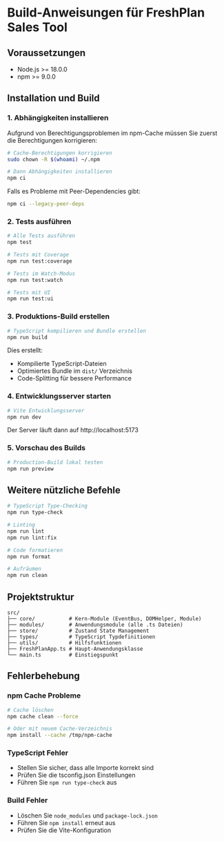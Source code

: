 # Build-Anweisungen für FreshPlan Sales Tool

## Voraussetzungen

- Node.js >= 18.0.0
- npm >= 9.0.0

## Installation und Build

### 1. Abhängigkeiten installieren

Aufgrund von Berechtigungsproblemen im npm-Cache müssen Sie zuerst die Berechtigungen korrigieren:

```bash
# Cache-Berechtigungen korrigieren
sudo chown -R $(whoami) ~/.npm

# Dann Abhängigkeiten installieren
npm ci
```

Falls es Probleme mit Peer-Dependencies gibt:
```bash
npm ci --legacy-peer-deps
```

### 2. Tests ausführen

```bash
# Alle Tests ausführen
npm test

# Tests mit Coverage
npm run test:coverage

# Tests im Watch-Modus
npm run test:watch

# Tests mit UI
npm run test:ui
```

### 3. Produktions-Build erstellen

```bash
# TypeScript kompilieren und Bundle erstellen
npm run build
```

Dies erstellt:
- Kompilierte TypeScript-Dateien
- Optimiertes Bundle im `dist/` Verzeichnis
- Code-Splitting für bessere Performance

### 4. Entwicklungsserver starten

```bash
# Vite Entwicklungsserver
npm run dev
```

Der Server läuft dann auf http://localhost:5173

### 5. Vorschau des Builds

```bash
# Production-Build lokal testen
npm run preview
```

## Weitere nützliche Befehle

```bash
# TypeScript Type-Checking
npm run type-check

# Linting
npm run lint
npm run lint:fix

# Code formatieren
npm run format

# Aufräumen
npm run clean
```

## Projektstruktur

```
src/
├── core/           # Kern-Module (EventBus, DOMHelper, Module)
├── modules/        # Anwendungsmodule (alle .ts Dateien)
├── store/          # Zustand State Management
├── types/          # TypeScript Typdefinitionen
├── utils/          # Hilfsfunktionen
├── FreshPlanApp.ts # Haupt-Anwendungsklasse
└── main.ts         # Einstiegspunkt
```

## Fehlerbehebung

### npm Cache Probleme
```bash
# Cache löschen
npm cache clean --force

# Oder mit neuem Cache-Verzeichnis
npm install --cache /tmp/npm-cache
```

### TypeScript Fehler
- Stellen Sie sicher, dass alle Importe korrekt sind
- Prüfen Sie die tsconfig.json Einstellungen
- Führen Sie `npm run type-check` aus

### Build Fehler
- Löschen Sie `node_modules` und `package-lock.json`
- Führen Sie `npm install` erneut aus
- Prüfen Sie die Vite-Konfiguration